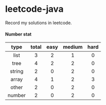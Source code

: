 # leetcode-java
Record my solutions in leetcode.

#### Number stat
| type | total | easy | medium | hard |
| :---: | :-: | :-: | :-: | :-: |
| list | 3 | 2 | 1 | 0 |
| tree | 4 | 2 | 2 | 0 |
| string | 2 | 0 | 2 | 0 |
| array | 4 | 1 | 2 | 3 |
| other | 2 | 0 | 2 | 0 |
| number | 2 | 0 | 2 | 0 |
